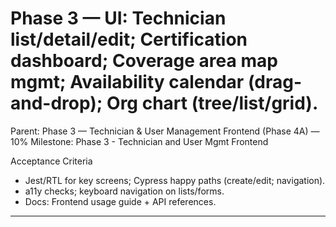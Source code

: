 # Phase 3 — UI: Technician list/detail/edit; Certification dashboard; Coverage area map mgmt; Availability calendar (drag-and-drop); Org chart (tree/list/grid).

Parent: Phase 3 — Technician & User Management Frontend (Phase 4A) — 10%
Milestone: Phase 3 - Technician and User Mgmt Frontend

Acceptance Criteria
- Jest/RTL for key screens; Cypress happy paths (create/edit; navigation).
- a11y checks; keyboard navigation on lists/forms.
- Docs: Frontend usage guide + API references.
- --
